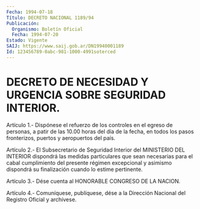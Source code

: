 ```yaml
---
Fecha: 1994-07-18
Título: DECRETO NACIONAL 1189/94
Publicación:
  Organismo: Boletín Oficial
  Fecha: 1994-07-20
Estado: Vigente
SAIJ: https://www.saij.gob.ar/DN19940001189
Id: 123456789-0abc-981-1000-4991soterced
---
```

# DECRETO DE NECESIDAD Y URGENCIA SOBRE SEGURIDAD INTERIOR.

<a id="1"></a>
Artículo  1.- Dispónese el refuerzo de los controles en el egreso de personas, a  patir  de las 10.00 horas del día de la fecha, en todos los pasos fronterizos, puertos y aeropuertos del país.

<a id="2"></a>
Artículo  2.-  El Subsecretario de Seguridad Interior del MINISTERIO DEL INTERIOR dispondrá  las medidas particulares que sean necesarias para  el  cabal  cumplimiento  del  presente  régimen  excepcional y asimismo dispondrá  su  finalización  cuando  lo  estime pertinente.

<a id="3"></a>
Artículo  3.-  Dése  cuenta  al  HONORABLE  CONGRESO  DE  LA NACION.

<a id="4"></a>
Artículo  4.-  Comuníquese, publíquese, dése a la Dirección Nacional del Registro Oficial y archívese.